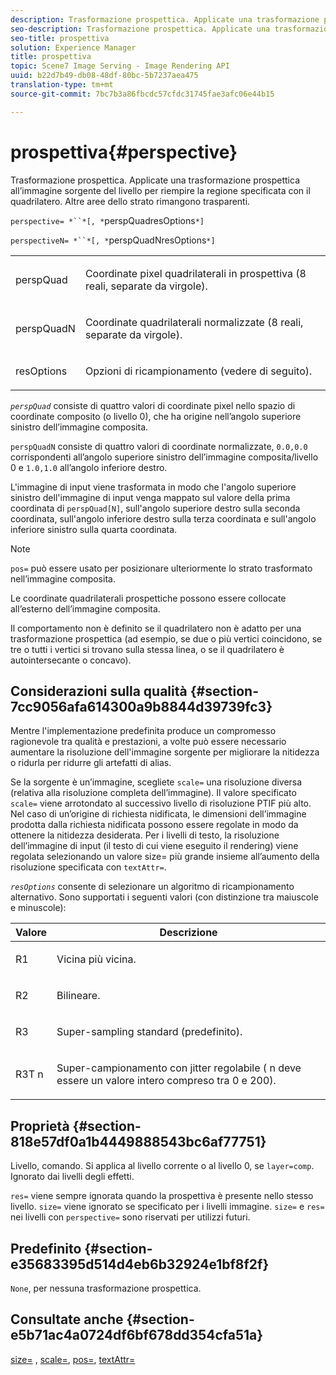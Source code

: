 ```yaml
---
description: Trasformazione prospettica. Applicate una trasformazione prospettica all’immagine sorgente del livello per riempire la regione specificata con il quadrilatero. Altre aree dello strato rimangono trasparenti.
seo-description: Trasformazione prospettica. Applicate una trasformazione prospettica all’immagine sorgente del livello per riempire la regione specificata con il quadrilatero. Altre aree dello strato rimangono trasparenti.
seo-title: prospettiva
solution: Experience Manager
title: prospettiva
topic: Scene7 Image Serving - Image Rendering API
uuid: b22d7b49-db08-48df-80bc-5b7237aea475
translation-type: tm+mt
source-git-commit: 7bc7b3a86fbcdc57cfdc31745fae3afc06e44b15

---
```



# prospettiva{#perspective}

Trasformazione prospettica. Applicate una trasformazione prospettica all’immagine sorgente del livello per riempire la regione specificata con il quadrilatero. Altre aree dello strato rimangono trasparenti.

`perspective= *``*[, *`perspQuadresOptions`*]`

`perspectiveN= *``*[, *`perspQuadNresOptions`*]`

<table id="simpletable_4BD38BBF53964F7D97B9E58914C97B3F"> 
 <tr class="strow"> 
  <td class="stentry"> <p><span class="varname"> perspQuad</span> </p></td> 
  <td class="stentry"> <p>Coordinate pixel quadrilaterali in prospettiva (8 reali, separate da virgole). </p></td> 
 </tr> 
 <tr class="strow"> 
  <td class="stentry"> <p><span class="varname"> perspQuadN</span> </p></td> 
  <td class="stentry"> <p>Coordinate quadrilaterali normalizzate (8 reali, separate da virgole). </p></td> 
 </tr> 
 <tr class="strow"> 
  <td class="stentry"> <p><span class="varname"> resOptions</span> </p></td> 
  <td class="stentry"> <p>Opzioni di ricampionamento (vedere di seguito). </p></td> 
 </tr> 
</table>

*`perspQuad`* consiste di quattro valori di coordinate pixel nello spazio di coordinate composito (o livello 0), che ha origine nell’angolo superiore sinistro dell’immagine composita.

`perspQuadN` consiste di quattro valori di coordinate normalizzate, `0.0,0.0` corrispondenti all’angolo superiore sinistro dell’immagine composita/livello 0 e `1.0,1.0` all’angolo inferiore destro.

L&#39;immagine di input viene trasformata in modo che l&#39;angolo superiore sinistro dell&#39;immagine di input venga mappato sul valore della prima coordinata di `perspQuad[N]`, sull&#39;angolo superiore destro sulla seconda coordinata, sull&#39;angolo inferiore destro sulla terza coordinata e sull&#39;angolo inferiore sinistro sulla quarta coordinata.

>[!NOTE]
>
>`pos=` può essere usato per posizionare ulteriormente lo strato trasformato nell’immagine composita.

Le coordinate quadrilaterali prospettiche possono essere collocate all’esterno dell’immagine composita.

Il comportamento non è definito se il quadrilatero non è adatto per una trasformazione prospettica (ad esempio, se due o più vertici coincidono, se tre o tutti i vertici si trovano sulla stessa linea, o se il quadrilatero è autointersecante o concavo).

## Considerazioni sulla qualità {#section-7cc9056afa614300a9b8844d39739fc3}

Mentre l&#39;implementazione predefinita produce un compromesso ragionevole tra qualità e prestazioni, a volte può essere necessario aumentare la risoluzione dell&#39;immagine sorgente per migliorare la nitidezza o ridurla per ridurre gli artefatti di alias.

Se la sorgente è un’immagine, scegliete `scale=` una risoluzione diversa (relativa alla risoluzione completa dell’immagine). Il valore specificato `scale=` viene arrotondato al successivo livello di risoluzione PTIF più alto. Nel caso di un’origine di richiesta nidificata, le dimensioni dell’immagine prodotta dalla richiesta nidificata possono essere regolate in modo da ottenere la nitidezza desiderata. Per i livelli di testo, la risoluzione dell’immagine di input (il testo di cui viene eseguito il rendering) viene regolata selezionando un valore size= più grande insieme all’aumento della risoluzione specificata con `textAttr=`.

*`resOptions`* consente di selezionare un algoritmo di ricampionamento alternativo. Sono supportati i seguenti valori (con distinzione tra maiuscole e minuscole):

<table id="table_0F20007986324E228096888ED37219C0"> 
 <thead> 
  <tr> 
   <th class="entry"> <b> Valore</b> </th> 
   <th class="entry"> <b> Descrizione</b> </th> 
  </tr> 
 </thead>
 <tbody> 
  <tr> 
   <td> <p> <span class="codeph"> R1</span> </p> </td> 
   <td> <p> Vicina più vicina. </p> </td> 
  </tr> 
  <tr> 
   <td> <p> <span class="codeph"> R2</span> </p> </td> 
   <td> <p> Bilineare. </p> </td> 
  </tr> 
  <tr> 
   <td> <p> <span class="codeph"> R3</span> </p> </td> 
   <td> <p> Super-sampling standard (predefinito). </p> </td> 
  </tr> 
  <tr> 
   <td> <p> <span class="codeph">R3T<span class="varname"> n</span></span> </p> </td> 
   <td> <p> Super-campionamento con jitter regolabile (<span class="varname"> n</span> deve essere un valore intero compreso tra 0 e 200). </p> </td> 
  </tr> 
 </tbody> 
</table>

## Proprietà {#section-818e57df0a1b4449888543bc6af77751}

Livello, comando. Si applica al livello corrente o al livello 0, se `layer=comp`. Ignorato dai livelli degli effetti.

`res=` viene sempre ignorata quando la prospettiva è presente nello stesso livello. `size=` viene ignorato se specificato per i livelli immagine. `size=` e `res=` nei livelli con `perspective=` sono riservati per utilizzi futuri.

## Predefinito {#section-e35683395d514d4eb6b32924e1bf8f2f}

`None`, per nessuna trasformazione prospettica.

## Consultate anche {#section-e5b71ac4a0724df6bf678dd354cfa51a}

[size=](../../../../../is-api/http-ref/image-serving-api-ref/c-http-protocol-reference/c-data-types/r-size.md#reference-04d383f32c7b4003bed9978cb854747b) , [scale=](../../../../../is-api/http-ref/image-serving-api-ref/c-http-protocol-reference/c-command-reference/r-is-http-scale.md#reference-098c30cea1764f189e6f7c7e400cc065), [pos=](../../../../../is-api/http-ref/image-serving-api-ref/c-http-protocol-reference/c-command-reference/r-pos.md#reference-65de948f4b404f1182b22119ca332143), [textAttr=](../../../../../is-api/http-ref/image-serving-api-ref/c-http-protocol-reference/c-command-reference/r-textattr.md#reference-ff00484fa3244286abeff34911f7ec0d)
